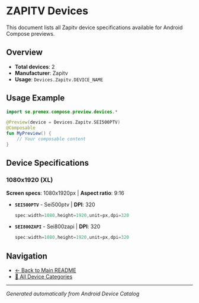 # ZAPITV Devices

This document lists all Zapitv device specifications available for Android Compose previews.

## Overview

- **Total devices**: 2
- **Manufacturer**: Zapitv
- **Usage**: `Devices.Zapitv.DEVICE_NAME`

## Usage Example

```kotlin
import se.premex.compose.preview.devices.*

@Preview(device = Devices.Zapitv.SEI500PTV)
@Composable
fun MyPreview() {
    // Your composable content
}
```

## Device Specifications

### 1080x1920 (XL)

**Screen specs**: 1080x1920px | **Aspect ratio**: 9:16

- **`SEI500PTV`** - Sei500ptv | **DPI**: 320
  ```kotlin
  spec:width=1080,height=1920,unit=px,dpi=320
  ```

- **`SEI800ZAPI`** - Sei800zapi | **DPI**: 320
  ```kotlin
  spec:width=1080,height=1920,unit=px,dpi=320
  ```

## Navigation

- [← Back to Main README](../../README.md)
- [📱 All Device Categories](../README.md)

---
*Generated automatically from Android Device Catalog*
